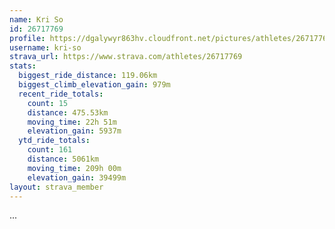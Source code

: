 ```yaml
---
name: Kri So
id: 26717769
profile: https://dgalywyr863hv.cloudfront.net/pictures/athletes/26717769/7761026/13/large.jpg
username: kri-so
strava_url: https://www.strava.com/athletes/26717769
stats:
  biggest_ride_distance: 119.06km
  biggest_climb_elevation_gain: 979m
  recent_ride_totals:
    count: 15
    distance: 475.53km
    moving_time: 22h 51m
    elevation_gain: 5937m
  ytd_ride_totals:
    count: 161
    distance: 5061km
    moving_time: 209h 00m
    elevation_gain: 39499m
layout: strava_member
--- 
```

...
